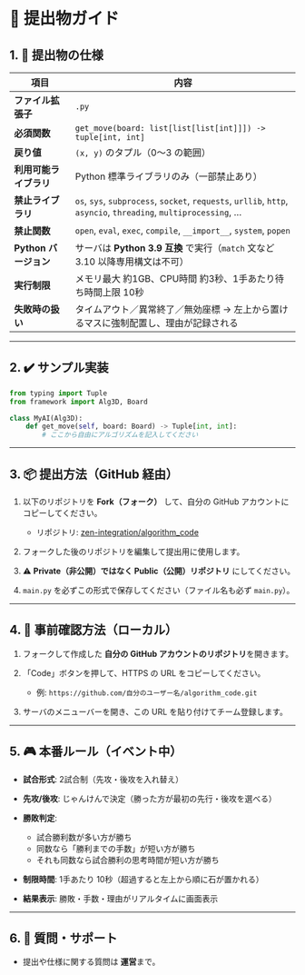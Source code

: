 # 📝 提出物ガイド

## 1. 🔧 提出物の仕様

| 項目              | 内容                                                                                                              |
| ----------------- | ----------------------------------------------------------------------------------------------------------------- |
| **ファイル拡張子**     | `.py`                                                                                                           |
| **必須関数**        | `get_move(board: list[list[list[int]]]) -> tuple[int, int]`                                                     |
| **戻り値**         | `(x, y)` のタプル（0〜3 の範囲）                                                                                          |
| **利用可能ライブラリ**   | Python 標準ライブラリのみ（一部禁止あり）                                                                                         |
| **禁止ライブラリ**     | `os`, `sys`, `subprocess`, `socket`, `requests`, `urllib`, `http`, `asyncio`, `threading`, `multiprocessing`, … |
| **禁止関数**        | `open`, `eval`, `exec`, `compile`, `__import__`, `system`, `popen`                                              |
| **Python バージョン** | サーバは **Python 3.9 互換** で実行（`match` 文など 3.10 以降専用構文は不可）                                                            |
| **実行制限**        | メモリ最大 約1GB、CPU時間 約3秒、1手あたり待ち時間上限 10秒                                                                            |
| **失敗時の扱い**      | タイムアウト／異常終了／無効座標 → 左上から置けるマスに強制配置し、理由が記録される                                                                     |

---

## 2. ✔️ サンプル実装

```python
from typing import Tuple
from framework import Alg3D, Board

class MyAI(Alg3D):
    def get_move(self, board: Board) -> Tuple[int, int]:
        # ここから自由にアルゴリズムを記入してください
````

---

## 3. 📦 提出方法（GitHub 経由）

1. 以下のリポジトリを **Fork（フォーク）** して、自分の GitHub アカウントにコピーしてください。

   * リポジトリ: [zen-integration/algorithm\_code](https://github.com/zen-integration/algorithm_code)

2. フォークした後のリポジトリを編集して提出用に使用します。

3. ⚠️ **Private（非公開）ではなく Public（公開）リポジトリ** にしてください。

4. `main.py` を必ずこの形式で保存してください（ファイル名も必ず `main.py`）。

---

## 4. 🧪 事前確認方法（ローカル）

1. フォークして作成した **自分の GitHub アカウントのリポジトリ**を開きます。
2. 「Code」ボタンを押して、HTTPS の URL をコピーしてください。

   * 例: `https://github.com/自分のユーザー名/algorithm_code.git`
3. サーバのメニューバーを開き、この URL を貼り付けてチーム登録します。

---

## 5. 🎮 本番ルール（イベント中）

* **試合形式**: 2試合制（先攻・後攻を入れ替え）
* **先攻/後攻**: じゃんけんで決定（勝った方が最初の先行・後攻を選べる）
* **勝敗判定**:

  * 試合勝利数が多い方が勝ち
  * 同数なら「勝利までの手数」が短い方が勝ち
  * それも同数なら試合勝利の思考時間が短い方が勝ち
* **制限時間**: 1手あたり 10秒（超過すると左上から順に石が置かれる）
* **結果表示**: 勝敗・手数・理由がリアルタイムに画面表示

---

## 6. 💬 質問・サポート

* 提出や仕様に関する質問は **運営**まで。
